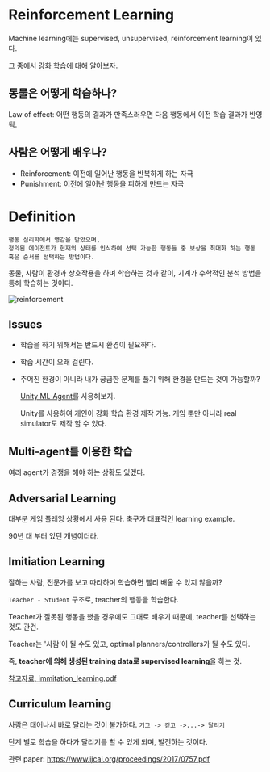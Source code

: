# Reinforcement Learning
Machine learning에는 supervised, unsupervised, reinforcement learning이 있다.

그 중에서 [강화 학습](https://ko.wikipedia.org/wiki/%EA%B0%95%ED%99%94_%ED%95%99%EC%8A%B5)에 대해 알아보자.

## 동물은 어떻게 학습하나?
Law of effect: 어떤 행동의 결과가 만족스러우면 다음 행동에서 이전 학습 결과가 반영됨.

## 사람은 어떻게 배우나?
- Reinforcement: 이전에 일어난 행동을 반복하게 하는 자극
- Punishment: 이전에 일어난 행동을 피하게 만드는 자극


# Definition
```
행동 심리학에서 영감을 받았으며, 
정의된 에이전트가 현재의 상태를 인식하여 선택 가능한 행동들 중 보상을 최대화 하는 행동 혹은 순서를 선택하는 방법이다.
```
동물, 사람이 환경과 상호작용을 하며 학습하는 것과 같이, 기계가 수학적인 분석 방법을 통해 학습하는 것이다.

![reinforcement](http://www.popit.kr/wp-content/uploads/2017/02/Screen-Shot-2017-02-28-at-4.00.34-PM-600x251.png)

## Issues
- 학습을 하기 위해서는 반드시 환경이 필요하다.
- 학습 시간이 오래 걸린다.
- 주어진 환경이 아니라 내가 궁금한 문제를 풀기 위해 환경을 만드는 것이 가능할까?

  [Unity ML-Agent](https://blogs.unity3d.com/kr/2017/09/19/introducing-unity-machine-learning-agents/)를 사용해보자.
  
  Unity를 사용하여 개인이 강화 학습 환경 제작 가능. 게임 뿐만 아니라 real simulator도 제작 할 수 있다.
  
## Multi-agent를 이용한 학습
여러 agent가 경쟁을 해야 하는 상황도 있겠다.

## Adversarial Learning
대부분 게임 플레잉 상황에서 사용 된다. 축구가 대표적인 learning example.

90년 대 부터 있던 개념이더라.


## Imitiation Learning
잘하는 사람, 전문가를 보고 따라하며 학습하면 빨리 배울 수 있지 않을까?

`Teacher - Student` 구조로, teacher의 행동을 학습한다.

Teacher가 잘못된 행동을 했을 경우에도 그대로 배우기 때문에, teacher를 선택하는 것도 관건.

Teacher는 '사람'이 될 수도 있고, optimal planners/controllers가 될 수도 있다.

즉, **teacher에 의해 생성된 training data로 supervised learning**을 하는 것.

[참고자료, immitation_learning.pdf](https://katefvision.github.io/katefSlides/immitation_learning_I_katef.pdf)

## Curriculum learning
사람은 태어나서 바로 달리는 것이 불가하다.
`기고 -> 걷고 ->...-> 달리기`

단계 별로 학습을 하다가 달리기를 할 수 있게 되며, 발전하는 것이다.

관련 paper: https://www.ijcai.org/proceedings/2017/0757.pdf
